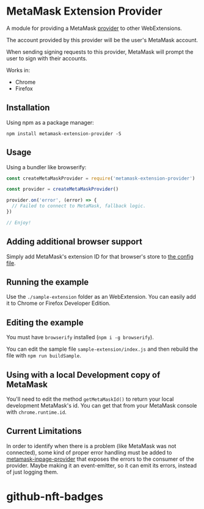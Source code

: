 # MetaMask Extension Provider

A module for providing a MetaMask [provider](https://github.com/ethereum/wiki/wiki/JavaScript-API#web3currentprovider) to other WebExtensions.

The account provided by this provider will be the user's MetaMask account.

When sending signing requests to this provider, MetaMask will prompt the user to sign with their accounts.

Works in:

- Chrome
- Firefox

## Installation

Using npm as a package manager:

```
npm install metamask-extension-provider -S
```

## Usage

Using a bundler like browserify:

```javascript
const createMetaMaskProvider = require('metamask-extension-provider')

const provider = createMetaMaskProvider()

provider.on('error', (error) => {
  // Failed to connect to MetaMask, fallback logic.
})

// Enjoy!
```

## Adding additional browser support

Simply add MetaMask's extension ID for that browser's store to [the config file](./config.json).

## Running the example

Use the `./sample-extension` folder as an WebExtension. You can easily add it to Chrome or Firefox Developer Edition.

## Editing the example

You must have `browserify` installed (`npm i -g browserify`).

You can edit the sample file `sample-extension/index.js` and then rebuild the file with `npm run buildSample`.

## Using with a local Development copy of MetaMask

You'll need to edit the method `getMetaMaskId()` to return your local development MetaMask's id. You can get that from your MetaMask console with `chrome.runtime.id`.

## Current Limitations


In order to identify when there is a problem (like MetaMask was not connected), some kind of proper error handling must be added to [metamask-inpage-provider](https://github.com/MetaMask/metamask-inpage-provider) that exposes the errors to the consumer of the provider. Maybe making it an event-emitter, so it can emit its errors, instead of just logging them.

# github-nft-badges
